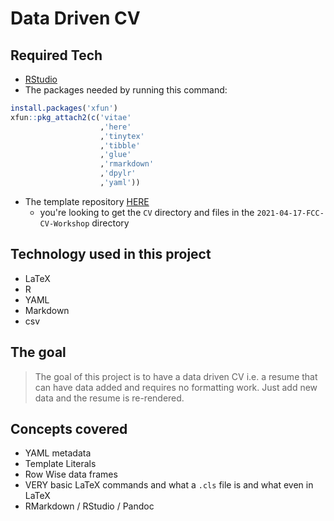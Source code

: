 # Data Driven CV

## Required Tech

- [RStudio](https://www.rstudio.com/products/rstudio/download/#download)
- The packages needed by running this command:

```r
install.packages('xfun')
xfun::pkg_attach2(c('vitae'
                    ,'here'
                    ,'tinytex'
                    ,'tibble'
                    ,'glue'
                    ,'rmarkdown'
                    ,'dpylr'
                    ,'yaml'))
```

- The template repository [HERE](https://github.com/BryanJenksCommunity/Talks)
    - you're looking to get the `CV` directory and files in the `2021-04-17-FCC-CV-Workshop` directory

## Technology used in this project

- LaTeX
- R
- YAML
- Markdown
- csv

## The goal

> The goal of this project is to have a data driven CV i.e. a resume that can have data added and requires no formatting work. Just add new data and the resume is re-rendered.

## Concepts covered

- YAML metadata
- Template Literals
- Row Wise data frames
- VERY basic LaTeX commands and what a `.cls` file is and what even in LaTeX
- RMarkdown / RStudio / Pandoc

